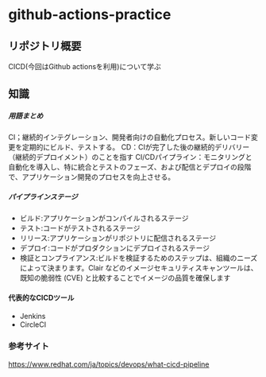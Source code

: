 # github-actions-practice

## リポジトリ概要
CICD(今回はGithub actionsを利用)について学ぶ

## 知識
##### 用語まとめ
CI；継続的インテグレーション、開発者向けの自動化プロセス。新しいコード変更を定期的にビルド、テストする。
CD：CIが完了した後の継続的デリバリー（継続的デプロイメント）のことを指す
CI/CDパイプライン：モニタリングと自動化を導入し、特に統合とテストのフェーズ、および配信とデプロイの段階で、アプリケーション開発のプロセスを向上させる。

##### パイプラインステージ  
- ビルド:アプリケーションがコンパイルされるステージ
- テスト:コードがテストされるステージ
- リリース:アプリケーションがリポジトリに配信されるステージ
- デプロイ:コードがプロダクションにデプロイされるステージ
- 検証とコンプライアンス:ビルドを検証するためのステップは、組織のニーズによって決まります。Clair などのイメージセキュリティスキャンツールは、既知の脆弱性 (CVE) と比較することでイメージの品質を確保します

#### 代表的なCICDツール
- Jenkins
- CircleCI

### 参考サイト  
https://www.redhat.com/ja/topics/devops/what-cicd-pipeline